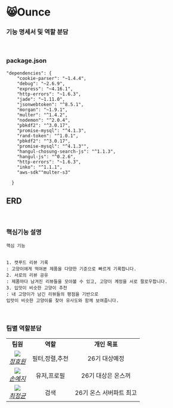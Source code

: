 # 😸Ounce


### 기능 명세서 및 역할 분담


<br>

### package.json

```
"dependencies": {
    "cookie-parser": "~1.4.4",
    "debug": "~2.6.9",
    "express": "~4.16.1",
    "http-errors": "~1.6.3",
    "jade": "~1.11.0",
    "jsonwebtoken": "^8.5.1",
    "morgan": "~1.9.1",
    "multer": "^1.4.2",
    "nodemon": "^2.0.4",
    "pbkdf2": "^3.0.17",
    "promise-mysql": "^4.1.3",
    "rand-token": "^1.0.1",
    "pbkdf2": "^3.0.17",
    "promise-mysql": "^4.1.3"",
    "hangul-chosung-search-js": "^1.1.3",
    "hangul-js": "^0.2.6",
    "http-errors": "~1.6.3",
    "inko": "^1.1.1",
    "aws-sdk""multer-s3"

  }
```

## ERD 


<br>

### 핵심기능 설명

```
핵심 기능


1. 캣푸드 리뷰 기록
: 고양이에게 먹여본 제품을 다양한 기준으로 빠르게 기록합니다.
2. 서로의 리뷰 공유
: 제품마다 남겨진 리뷰들을 모아볼 수 있고, 고양이 계정을 서로 팔로우합니다.
3. 입맛이 비슷한 고양이 추천
: 내 고양이가 남긴 리뷰들의 평점을 기반으로
입맛이 비슷한 고양이를 찾아 유사도와 함께 보여줍니다.
```

<br>


### 팀별 역할분담

<table>
    <tr align="center">
        <td><B>팀원<B></td>
        <td width="100"><B>역할<B></td>
        <td><B>개인 목표<B></td>
    </tr>
    <tr align="center">
        <td>
            <img src="https://github.com/Jeong-Hyowon.png?size=100">
            <br>
            <a href="https://github.com/Jeong-Hyowon"><I>정효원</I></a>
        </td>
        <td width="100">필터,정렬,추천</a></td>
        <td>26기 대상예정</td>
    </tr>
    <tr align="center">
        <td>
            <img src="https://github.com/yezgoget.png?size=100">
            <br>
            <a href="https://github.com/yezgoget"><I>손예지</I></a>
        </td>
        <td width="100">유저,프로필</a></td>
        <td>26기 대상은 온스꺼</td>
    </tr>
    <tr align="center">
        <td>
            <img src="https://github.com/wjdrbs96.png?size=100">
            <br>
            <a href="https://github.com/wjdrbs96"><I>최정균</I></a>
        </td>
        <td width="100">검색</a></td>
        <td>26기 온스 서버파트 최고</td>
    </tr>
</table>

